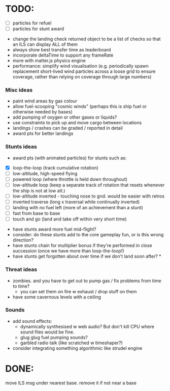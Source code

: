 # TODO:

-   [ ] particles for refuel
-   [ ] particles for stunt award
-   change the landing check returned object to be a list of checks so that an ILS can display ALL of them
-   always show best transfer time as leaderboard
-   incorporate deltaTime to support any frameRate
-   more with matter.js physics engine
-   performance: simplify wind visualisation (e.g. periodically spawn replacement short-lived wind particles across a loose grid to ensure coverage, rather than relying on coverage through large numbers)

### Misc ideas

-   paint wind areas by gas colour
-   allow fuel-scooping "cosmic winds" (perhaps this is ship fuel or otherwise needed by bases)
-   add pumping of oxygen or other gases or liquids?
-   use constraints to pick up and move cargo between locations
-   landings / crashes can be graded / reported in detail
-   award pts for better landings

### Stunts ideas

-   award pts (with animated particles) for stunts such as:
-   [x] loop-the-loop (track cumulative rotation)
-   [ ] low-altitude, high-speed flying
-   [ ] powered loop (where throttle is held down throughout)
-   [ ] low-altitude loop (keep a separate track of rotation that resets whenever the ship is not at low alt.)
-   [ ] low-altitude inverted - touching nose to gnd. would be easier with retros
-   [ ] inverted traverse (long x traversal while continually inverted)
-   [ ] landing with no fuel left (more of an achievement than a stunt)
-   [ ] fast from base to base
-   [ ] touch and go (land and take off within very short time)
-   have stunts award more fuel mid-flight?
-   consider: do these stunts add to the core gameplay fun, or is this wrong direction?
-   have stunts chain for multiplier bonus if they're performed in close succession (once we have more than loop-the-loop!)
-   have stunts get forgotten about over time if we don't land soon after? \*

### Threat ideas

-   zombies. and you have to get out to pump gas / fix problems from time to time?
    -   you can set them on fire w exhaust / drop stuff on them
-   have some cavernous levels with a ceiling

### Sounds

-   add sound effects:
    -   dynamically synthesised w web audio? But don't kill CPU where sound files would be fine.
    -   glug glug fuel pumping sounds?
    -   garbled radio talk (like scratched w timeshaper?)
-   consider integrating something algorithmic like strudel engine

# DONE:

move ILS msg under nearest base. remove it if not near a base
